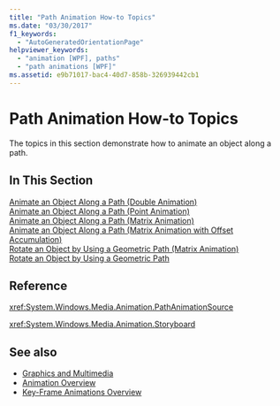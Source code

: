 ```yaml
---
title: "Path Animation How-to Topics"
ms.date: "03/30/2017"
f1_keywords: 
  - "AutoGeneratedOrientationPage"
helpviewer_keywords: 
  - "animation [WPF], paths"
  - "path animations [WPF]"
ms.assetid: e9b71017-bac4-40d7-858b-326939442cb1
---
```

# Path Animation How-to Topics
The topics in this section demonstrate how to animate an object along a path.  
  
## In This Section  
 [Animate an Object Along a Path (Double Animation)](how-to-animate-an-object-along-a-path-double-animation.md)  
 [Animate an Object Along a Path (Point Animation)](how-to-animate-an-object-along-a-path-point-animation.md)  
 [Animate an Object Along a Path (Matrix Animation)](how-to-animate-an-object-along-a-path-matrix-animation.md)  
 [Animate an Object Along a Path (Matrix Animation with Offset Accumulation)](animate-an-object-along-a-path-matrix-animation-with-offset.md)  
 [Rotate an Object by Using a Geometric Path (Matrix Animation)](how-to-rotate-an-object-by-using-a-geometric-path-matrix-animation.md)  
 [Rotate an Object by Using a Geometric Path](how-to-rotate-an-object-by-using-a-geometric-path.md)  
  
## Reference  
 <xref:System.Windows.Media.Animation.PathAnimationSource>  
  
 <xref:System.Windows.Media.Animation.Storyboard>  
  
## See also
- [Graphics and Multimedia](index.md)
- [Animation Overview](animation-overview.md)
- [Key-Frame Animations Overview](key-frame-animations-overview.md)
